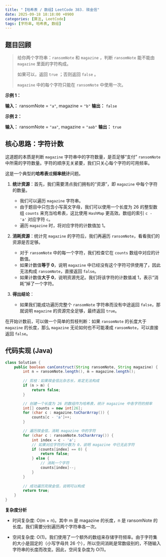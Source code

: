 ```yaml
---
title: "【哈希表 / 数组】LeetCode 383. 赎金信"
date: 2025-09-18 18:18:00 +0900
categories: [算法, LeetCode]
tags: [字符串, 哈希表, 数组]
---
```


## 题目回顾

> 给你两个字符串：`ransomNote` 和 `magazine` ，判断 `ransomNote` 能不能由 `magazine` 里面的字符构成。
>
> 如果可以，返回 `true` ；否则返回 `false` 。
>
> `magazine` 中的每个字符只能在 `ransomNote` 中使用一次。

**示例 1：**

**输入：** ransomNote = `"a"`, magazine = `"b"`
**输出：** `false`

**示例 2：**

**输入：** ransomNote = `"aa"`, magazine = `"aab"`
**输出：** `true`

## 核心思路：字符计数

这道题的本质是判断 `magazine` 字符串中的字符数量，是否足够“支付” `ransomNote` 中所需的字符数量。字符的顺序无关紧要，我们只关心每个字符的可用频率。

这是一个典型的**哈希表**或**频率统计**问题。

1.  **统计资源**：首先，我们需要清点我们拥有的“资源”，即 `magazine` 中每个字符的数量。
    * 我们可以遍历 `magazine` 字符串。
    * 由于题目中只包含小写英文字母，我们可以使用一个长度为 26 的整型数组 `counts` 来充当哈希表，这比使用 `HashMap` 更高效。数组的索引 `c - 'a'` 对应字符 `c`。
    * 遍历 `magazine` 时，将对应字符的计数值加 1。

2.  **消耗资源**：统计完 `magazine` 的字符后，我们再遍历 `ransomNote`，看看我们的资源是否足够。
    * 对于 `ransomNote` 中的每一个字符，我们检查它在 `counts` 数组中对应的计数值。
    * 如果计数值**等于 0**，说明 `magazine` 中已经没有这个字符可供使用了，因此无法构成 `ransomNote`，直接返回 `false`。
    * 如果计数值**大于 0**，说明资源充足。我们将该字符的计数值减 1，表示“消耗”掉了一个字符。

3.  **得出结论**：
    * 如果我们能成功遍历完整个 `ransomNote` 字符串而没有中途返回 `false`，那就说明 `magazine` 的资源完全足够，最终返回 `true`。

在开始计数前，可以做一个简单的剪枝判断：如果 `ransomNote` 的长度大于 `magazine` 的长度，那么 `magazine` 无论如何也不可能凑成 `ransomNote`，可以直接返回 `false`。

## 代码实现 (Java)


```java
class Solution {
    public boolean canConstruct(String ransomNote, String magazine) {
        int n = ransomNote.length(), m = magazine.length();
        
        // 剪枝：如果赎金信比杂志长，肯定无法构成
        if (n > m) {
            return false;
        }

        // 创建一个长度为 26 的数组作为哈希表，统计 magazine 中各字符的频率
        int[] counts = new int[26];
        for (char c : magazine.toCharArray()) {
            counts[c - 'a']++;
        }

        // 遍历赎金信，消耗 magazine 中的字符
        for (char c : ransomNote.toCharArray()) {
            int index = c - 'a';
            // 如果对应字符的计数为 0，说明 magazine 中已无此字符
            if (counts[index] == 0) {
                return false;
            } else {
                // 消耗一个字符
                counts[index]--;
            }
        }
        
        // 成功遍历完赎金信，说明可以构成
        return true;
    }
}
```
**复杂度分析**

- 时间复杂度: O(m + n)。其中 m 是 magazine 的长度，n 是 ransomNote 的长度。我们需要分别遍历两个字符串各一次。

- 空间复杂度: O(1)。我们使用了一个额外的数组来存储字符频率。由于字符集的大小是固定的（小写字母共 26 个），所以空间消耗是常数级别的，不随输入字符串的长度而改变。因此，空间复杂度为 O(1)。
